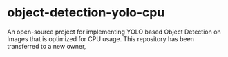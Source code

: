 # object-detection-yolo-cpu 
An open-source project for implementing YOLO based Object Detection on Images that is optimized for CPU usage. This repository has been transferred to a new owner, 
